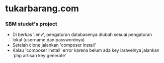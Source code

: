 # tukarbarang.com

### SBM studet's project

<ul>
	<li>Di berkas '.env', pengaturan databasenya diubah sesuai pengaturan lokal (username dan passwordnya)</li>
	<li>Setelah clone jalankan 'composer install'</li>
	<li>Kalau 'composer install' error karena belum ada key laravelnya jalankan 'php artisan key:generate'</li>
</ul>